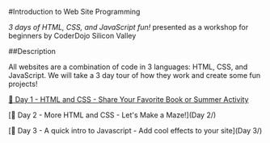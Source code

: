 #Introduction to Web Site Programming

*3 days of HTML, CSS, and JavaScript fun!* presented as a workshop for beginners by CoderDojo Silicon Valley

##Description

All websites are a combination of code in 3 languages: HTML, CSS, and JavaScript. We will take a 3 day tour of how they work and create some fun projects!

[:rocket: Day 1 - HTML and CSS - Share Your Favorite Book or Summer Activity](http://rawgit.com/CoderDojoSV/Intro-Web-Series/master/Day%201/index.html)

[:rocket: Day 2 - More HTML and CSS - Let's Make a Maze!](Day 2/)

[:rocket: Day 3 - A quick intro to Javascript - Add cool effects to your site](Day 3/)

